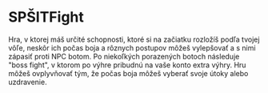 # SPŠITFight

Hra, v ktorej máš určité schopnosti, ktoré si na začiatku rozložíš podľa tvojej vôľe, neskôr ich počas boja a rôznych postupov môžeš vylepšovať a s nimi zápasiť proti NPC botom.
Po niekoľkých porazených botoch následuje "boss fight", v ktorom po výhre pribudnú na vaše konto extra výhry.
Hru môžeš ovplyvňovať tým, že počas boja môžeš vyberať 
svoje útoky alebo uzdravenie.
